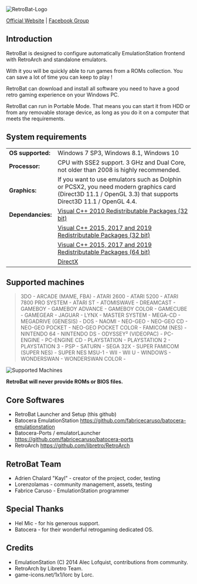  <img src="https://www.retrobat.ovh/repo/ressources/baniere_small.png" alt="RetroBat-Logo" class="center"> 

[Official Website](https://www.retrobat.ovh) | [Facebook Group](https://www.facebook.com/groups/retrobat)

## Introduction

RetroBat is designed to configure automatically EmulationStation frontend with RetroArch and standalone emulators.

With it you will be quickly able to run games from a ROMs collection. You can save a lot of time you can keep to play !

RetroBat can download and install all software you need to have a good retro gaming experience on your Windows PC.

RetroBat can run in Portable Mode. That means you can start it from HDD or from any removable storage device, as long as you do it on a computer that meets the requirements.

## System requirements

|   |   |
|---|---|
|**OS supported:**|Windows 7 SP3, Windows 8.1, Windows 10|
|**Processor:**|CPU with SSE2 support. 3 GHz and Dual Core, not older than 2008 is highly recommended.|
|**Graphics:**|If you want to use emulators such as Dolphin or PCSX2, you need modern graphics card (Direct3D 11.1 / OpenGL 3.3) that supports Direct3D 11.1 / OpenGL 4.4.| 
|**Dependancies:**|[Visual C++ 2010 Redistributable Packages (32 bit)](https://www.microsoft.com/en-US/download/details.aspx?id=5555)|
|   |[Visual C++ 2015, 2017 and 2019 Redistributable Packages (32 bit)](https://aka.ms/vs/16/release/vc_redist.x86.exe)|
|   |[Visual C++ 2015, 2017 and 2019 Redistributable Packages (64 bit)](https://aka.ms/vs/16/release/vc_redist.x64.exe)|
|   |[DirectX](https://www.microsoft.com/download/details.aspx?id=35)|

## Supported machines

>3DO -
>ARCADE (MAME, FBA) -
>ATARI 2600 -
>ATARI 5200 -
>ATARI 7800 PRO SYSTEM -
>ATARI ST -
>ATOMISWAVE -
>DREAMCAST - 
>GAMEBOY -
>GAMEBOY ADVANCE -
>GAMEBOY COLOR -
>GAMECUBE -
>GAMEGEAR -
>JAGUAR -
>LYNX -
>MASTER SYSTEM - 
>MEGA-CD -
>MEGADRIVE (GENESIS) - 
>DOS -
>NAOMI -
>NEO-GEO -
>NEO-GEO CD -
>NEO-GEO POCKET - 
>NEO-GEO POCKET COLOR -
>FAMICOM (NES) -
>NINTENDO 64 -
>NINTENDO DS -
>ODYSSEY² (VIDEOPAC) -
>PC-ENGINE -
>PC-ENGINE CD -
>PLAYSTATION -
>PLAYSTATION 2 - 
>PLAYSTATION 3 -
>PSP -
>SATURN - 
>SEGA 32X -
>SUPER FAMICOM (SUPER NES) -
>SUPER NES MSU-1 -
>WII -
>WII U -
>WINDOWS -
>WONDERSWAN - 
>WONDERSWAN COLOR -

![Supported Machines](https://www.retrobat.ovh/img/systems4.png)

**RetroBat will never provide ROMs or BIOS files.**

## Core Softwares

- RetroBat Launcher and Setup (this github)
- Batocera EmulationStation https://github.com/fabricecaruso/batocera-emulationstation
- Batocera-Ports / emulatorLauncher  https://github.com/fabricecaruso/batocera-ports 
- RetroArch https://github.com/libretro/RetroArch

## RetroBat Team

- Adrien Chalard "Kayl" - creator of the project, coder, testing
- Lorenzolamas - community management, assets, testing
- Fabrice Caruso - EmulationStation programmer

## Special Thanks

- Hel Mic - for his generous support.
- Batocera - for their wonderful retrogaming dedicated OS.

## Credits

- EmulationStation (C) 2014 Alec Lofquist, contributions from community.
- RetroArch by Libretro Team.
- game-icons.net/1x1/lorc by Lorc.
